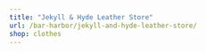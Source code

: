 ```yaml
---
title: "Jekyll & Hyde Leather Store"
url: /bar-harbor/jekyll-and-hyde-leather-store/
shop: clothes
---
```

